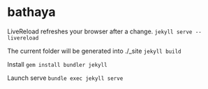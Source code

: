 # bathaya

LiveReload refreshes your browser after a change.
`jekyll serve --livereload`


The current folder will be generated into ./_site
`jekyll build`


Install
`gem install bundler jekyll`


Launch serve
`bundle exec jekyll serve`
